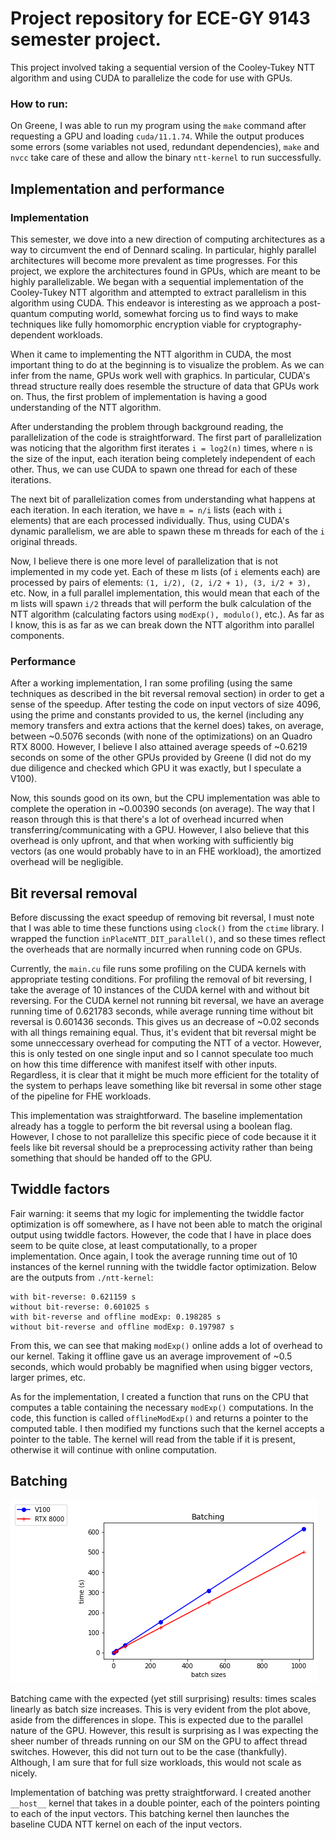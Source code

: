 # Project repository for ECE-GY 9143 semester project. 

This project involved taking a sequential version of the Cooley-Tukey NTT algorithm and using
CUDA to parallelize the code for use with GPUs. 

### How to run:
On Greene, I was able to run my program using the `make` command after requesting a GPU and
loading `cuda/11.1.74`. While the output produces some errors (some variables not used, 
redundant dependencies), `make` and `nvcc` take care of these and allow the binary
`ntt-kernel` to run successfully. 


## Implementation and performance
### Implementation
This semester, we dove into a new direction of computing architectures as a way to circumvent
the end of Dennard scaling. In particular, highly parallel architectures will become more
prevalent as time progresses. For this project, we explore the architectures found in GPUs,
which are meant to be highly parallelizable. We began with a sequential implementation of
the Cooley-Tukey NTT algorithm and attempted to extract parallelism in this algorithm using
CUDA. This endeavor is interesting as we approach a post-quantum computing world, somewhat
forcing us to find ways to make techniques like fully homomorphic encryption viable for
cryptography-dependent workloads. 

When it came to implementing the NTT algorithm in CUDA, the most important thing to do
at the beginning is to visualize the problem. As we can infer from the name, GPUs work
well with graphics. In particular, CUDA's thread structure really does resemble the
structure of data that GPUs work on. Thus, the first problem of implementation is
having a good understanding of the NTT algorithm. 

After understanding the problem through background reading, the parallelization of
the code is straightforward. The first part of parallelization was noticing that
the algorithm first iterates `i = log2(n)` times, where `n` is the size of the input,
each iteration being completely independent of each other. Thus, we can use CUDA
to spawn one thread for each of these iterations. 

The next bit of parallelization comes from understanding what happens at each
iteration. In each iteration, we have `m = n/i` lists (each with `i` elements)
that are each processed individually. Thus, using CUDA's dynamic parallelism,
we are able to spawn these m threads for each of the `i` original threads.

Now, I believe there is one more level of parallelization that is not implemented
in my code yet. Each of these m lists (of `i` elements each) are processed by pairs
of elements: `(1, i/2), (2, i/2 + 1), (3, i/2 + 3),` etc. Now, in a full parallel
implementation, this would mean that each of the m lists will spawn `i/2` threads
that will perform the bulk calculation of the NTT algorithm (calculating factors
using `modExp(), modulo()`, etc.). As far as I know, this is as far as we can break down the
NTT algorithm into parallel components. 

### Performance
After a working implementation, I ran some profiling (using the same techniques as
described in the bit reversal removal section) in order to get a sense of the speedup.
After testing the code on input vectors of size 4096, using the prime and constants
provided to us, the kernel (including any memory transfers and extra actions that
the kernel does) takes, on average, between ~0.5076 seconds (with none of the optimizations)
on an Quadro RTX 8000. However, I believe I also attained average speeds of ~0.6219 seconds
on some of the other GPUs provided by Greene (I did not do my due diligence and checked which
GPU it was exactly, but I speculate a V100). 

Now, this sounds good on its own, but the CPU implementation was able to complete the
operation in ~0.00390 seconds (on average). The way that I reason through this is that
there's a lot of overhead incurred when transferring/communicating with a GPU. However,
I also believe that this overhead is only upfront, and that when working with sufficiently
big vectors (as one would probably have to in an FHE workload), the amortized overhead
will be negligible. 

## Bit reversal removal
Before discussing the exact speedup of removing bit reversal, I must note that I was able to time
these functions using `clock()` from the `ctime` library. I wrapped the function `inPlaceNTT_DIT_parallel()`,
and so these times reflect the overheads that are normally incurred when running code on GPUs. 

Currently, the `main.cu` file runs some profiling on the CUDA kernels with appropriate testing conditions.
For profiling the removal of bit reversing, I take the average of 10 instances of the CUDA kernel
with and without bit reversing. For the CUDA kernel not running bit reversal, we have an average
running time of 0.621783 seconds, while average running time without bit reversal is 0.601436 seconds. 
This gives us an decrease of ~0.02 seconds with all things remaining equal. Thus, it's evident that
bit reversal might be some unneccessary overhead for computing the NTT of a vector. However, this
is only tested on one single input and so I cannot speculate too much on how this time difference
with manifest itself with other inputs. Regardless, it is clear that it might be much more
efficient for the totality of the system to perhaps leave something like bit reversal in some
other stage of the pipeline for FHE workloads.

This implementation was straightforward. The baseline implementation already has a toggle to
perform the bit reversal using a boolean flag. However, I chose to not parallelize this specific
piece of code because it it feels like bit reversal should be a preprocessing activity rather
than being something that should be handed off to the GPU. 

## Twiddle factors
Fair warning: it seems that my logic for implementing the twiddle factor optimization is off
somewhere, as I have not been able to match the original output using twiddle factors.
However, the code that I have in place does seem to be quite close, at least computationally,
to a proper implementation. Once again, I took the average running time out of 10 instances
of the kernel running with the twiddle factor optimization. Below are the outputs from
`./ntt-kernel`:  

    with bit-reverse: 0.621159 s
    without bit-reverse: 0.601025 s
    with bit-reverse and offline modExp: 0.198285 s
    without bit-reverse and offline modExp: 0.197987 s

From this, we can see that making `modExp()` online adds a lot of overhead to our kernel. Taking it offline
gave us an average improvement of ~0.5 seconds, which would probably be magnified when using bigger
vectors, larger primes, etc. 

As for the implementation, I created a function that runs on the CPU that computes a table containing
the necessary `modExp()` computations. In the code, this function is called `offlineModExp()` and returns
a pointer to the computed table. I then modified my functions such that the kernel accepts a pointer
to the table. The kernel will read from the table if it is present, otherwise it will continue
with online computation. 

## Batching
![alt text](https://github.com/leoflowers/ntt-cuda/blob/master/figs/plot.png?raw=true)

Batching came with the expected (yet still surprising) results: times scales linearly as
batch size increases. This is very evident from the plot above, aside from the differences
in slope. This is expected due to the parallel nature of the GPU. However, this result is
surprising as I was expecting the sheer number of threads running on our SM on the GPU
to affect thread switches. However, this did not turn out to be the case (thankfully).
Although, I am sure that for full size workloads, this would not scale as nicely.

Implementation of batching was pretty straightforward. I created another `__host__` kernel
that takes in a double pointer, each of the pointers pointing to each of the input vectors.
This batching kernel then launches the baseline CUDA NTT kernel on each of the input vectors.
